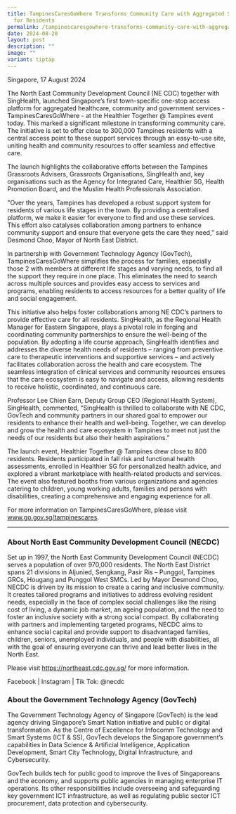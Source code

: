```yaml
---
title: TampinesCaresGoWhere Transforms Community Care with Aggregated Services
  for Residents
permalink: /tampinescaresgowhere-transforms-community-care-with-aggregated-services-for-residents/
date: 2024-08-20
layout: post
description: ""
image: ""
variant: tiptap
---
```

<p>Singapore, 17 August 2024</p>
<p>The North East Community Development Council (NE CDC) together with SingHealth,
launched Singapore’s first town-specific one-stop access platform for aggregated
healthcare, community and government services -TampinesCaresGoWhere - at
the Healthier Together @ Tampines event today. This marked a significant
milestone in transforming community care. The initiative is set to offer
close to 300,000 Tampines residents with a central access point to these
support services through an easy-to-use site, uniting health and community
resources to offer seamless and effective care.</p>
<p>The launch highlights the collaborative efforts between the Tampines Grassroots
Advisers, Grassroots Organisations, SingHealth and, key organisations such
as the Agency for Integrated Care, Healthier SG, Health Promotion Board,
and the Muslim Health Professionals Association.</p>
<p>"Over the years, Tampines has developed a robust support system for residents
of various life stages in the town. By providing a centralised platform,
we make it easier for everyone to find and use these services. This effort
also catalyses collaboration among partners to enhance community support
and ensure that everyone gets the care they need,” said Desmond Choo, Mayor
of North East District.</p>
<p>In partnership with Government Technology Agency (GovTech), TampinesCaresGoWhere
simplifies the process for families, especially those 2 with members at
different life stages and varying needs, to find all the support they require
in one place. This eliminates the need to search across multiple sources
and provides easy access to services and programs, enabling residents to
access resources for a better quality of life and social engagement.</p>
<p>This initiative also helps foster collaborations among NE CDC’s partners
to provide effective care for all residents. SingHealth, as the Regional
Health Manager for Eastern Singapore, plays a pivotal role in forging and
coordinating community partnerships to ensure the well-being of the population.
By adopting a life course approach, SingHealth identifies and addresses
the diverse health needs of residents – ranging from preventive care to
therapeutic interventions and supportive services – and actively facilitates
collaboration across the health and care ecosystem. The seamless integration
of clinical services and community resources ensures that the care ecosystem
is easy to navigate and access, allowing residents to receive holistic,
coordinated, and continuous care.</p>
<p>Professor Lee Chien Earn, Deputy Group CEO (Regional Health System), SingHealth,
commented, “SingHealth is thrilled to collaborate with NE CDC, GovTech
and community partners in our shared goal to empower our residents to enhance
their health and well-being. Together, we can develop and grow the health
and care ecosystem in Tampines to meet not just the needs of our residents
but also their health aspirations.”</p>
<p>The launch event, Healthier Together @ Tampines drew close to 800 residents.
Residents participated in fall risk and functional health assessments,
enrolled in Healthier SG for personalized health advice, and explored a
vibrant marketplace with health-related products and services. The event
also featured booths from various organizations and agencies catering to
children, young working adults, families and persons with disabilities,
creating a comprehensive and engaging experience for all.</p>
<p>For more information on TampinesCaresGoWhere, please visit <a href="http://www.go.gov.sg/tampinescares" rel="noopener noreferrer nofollow" target="_blank">www.go.gov.sg/tampinescares</a>.</p>
<hr>
<h3>About North East Community Development Council (NECDC) </h3>
<p>Set up in 1997, the North East Community Development Council (NECDC) serves
a population of over 970,000 residents. The North East District spans 21
divisions in Aljunied, Sengkang, Pasir Ris – Punggol, Tampines GRCs, Hougang
and Punggol West SMCs. Led by Mayor Desmond Choo, NECDC is driven by its
mission to create a caring and inclusive community. It creates tailored
programs and initiatives to address evolving resident needs, especially
in the face of complex social challenges like the rising cost of living,
a dynamic job market, an ageing population, and the need to foster an inclusive
society with a strong social compact. By collaborating with partners and
implementing targeted programs, NECDC aims to enhance social capital and
provide support to disadvantaged families, children, seniors, unemployed
individuals, and people with disabilities, all with the goal of ensuring
everyone can thrive and lead better lives in the North East.</p>
<p>Please visit <a href="https://northeast.cdc.gov.sg/" rel="noopener noreferrer nofollow" target="_blank">https://northeast.cdc.gov.sg/</a> for
more information.</p>
<p>Facebook | Instagram | Tik Tok: @necdc</p>
<h3>About the Government Technology Agency (GovTech)</h3>
<p>The Government Technology Agency of Singapore (GovTech) is the lead agency
driving Singapore’s Smart Nation initiative and public or digital transformation.
As the Centre of Excellence for Infocomm Technology and Smart Systems (ICT
&amp; SS), GovTech develops the Singapore government’s capabilities in
Data Science &amp; Artificial Intelligence, Application Development, Smart
City Technology, Digital Infrastructure, and Cybersecurity.</p>
<p>GovTech builds tech for public good to improve the lives of Singaporeans
and the economy, and supports public agencies in managing enterprise IT
operations. Its other responsibilities include overseeing and safeguarding
key government ICT infrastructure, as well as regulating public sector
ICT procurement, data protection and cybersecurity.</p>
<p></p>